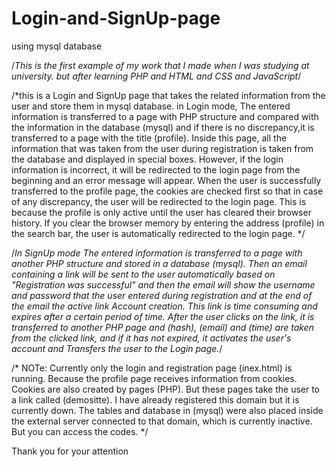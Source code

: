 # Login-and-SignUp-page
using mysql database

/*This is the first example of my work that I made when I was studying at university. but after learning 
PHP and HTML and CSS and JavaScript*/

/*this is a Login and SignUp page that takes the related information from the user and store them in mysql database. in Login mode, The entered information is transferred to a page 
with PHP structure and compared with the information in the database (mysql) and if there is no discrepancy,it is transferred to a page with the title (profile). Inside this page,
all the information that was taken from the user during registration is taken from the database and displayed in special boxes. However, if the login information is incorrect,
it will be redirected to the login page from the beginning and an error message will appear.
When the user is successfully transferred to the profile page, the cookies are checked first so that in case of any discrepancy, the user will be redirected to the login page.
This is because the profile is only active until the user has cleared their browser history. If you clear the browser memory by entering the address (profile) in the search bar,
the user is automatically redirected to the login page.
*/

/*In SignUp mode The entered information is transferred to a page with another PHP structure and stored in a database (mysql).
Then an email containing a link will be sent to the user automatically based on "Registration was successful" and then the email will show the username and password
that the user entered during registration and at the end of the email the active link Account creation. This link is time consuming and expires after a certain period of time.
After the user clicks on the link, it is transferred to another PHP page and (hash), (email) and (time) are taken from the clicked link,
 and if it has not expired, it activates the user's account and Transfers the user to the Login page.*/

/*
NOTe:
Currently only the login and registration page (inex.html) is running. Because the profile page receives information from cookies.
Cookies are also created by pages (PHP). But these pages take the user to a link called (demositte). I have already registered this domain but it is currently down.
The tables and database in (mysql) were also placed inside the external server connected to that domain, which is currently inactive. But you can access the codes.
*/

Thank you for your attention
